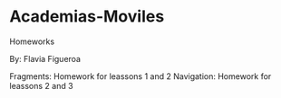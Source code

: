 # Academias-Moviles
Homeworks

By: Flavia Figueroa

Fragments: Homework for leassons 1 and 2
Navigation: Homework for leassons 2 and 3
